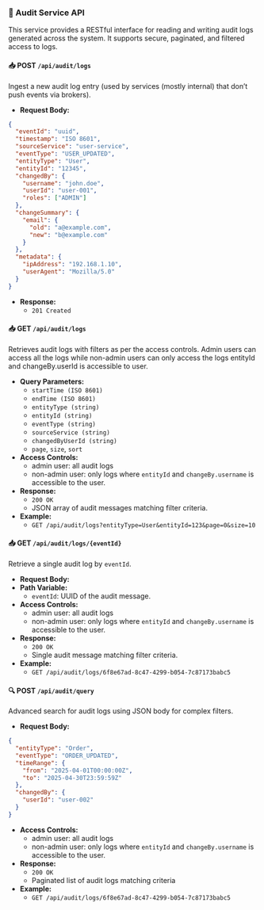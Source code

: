### 🔐 Audit Service API

This service provides a RESTful interface for reading and writing audit logs generated across the system. It supports secure, paginated, and filtered access to logs.

#### 📥 POST `/api/audit/logs`

Ingest a new audit log entry (used by services (mostly internal) that don’t push events via brokers).

- **Request Body:**
```json
{
  "eventId": "uuid",
  "timestamp": "ISO 8601",
  "sourceService": "user-service",
  "eventType": "USER_UPDATED",
  "entityType": "User",
  "entityId": "12345",
  "changedBy": {
    "username": "john.doe",
    "userId": "user-001",
    "roles": ["ADMIN"]
  },
  "changeSummary": {
    "email": {
      "old": "a@example.com",
      "new": "b@example.com"
    }
  },
  "metadata": {
    "ipAddress": "192.168.1.10",
    "userAgent": "Mozilla/5.0"
  }
}
```

- **Response:**
    - ```201 Created```

#### 📥 GET `/api/audit/logs`
Retrieves audit logs with filters as per the access controls. Admin users can access all the logs while non-admin users
can only access the logs entityId and changeBy.userId is accessible to user.

- **Query Parameters:**
    - `startTime (ISO 8601)`
    - `endTime (ISO 8601)`
    - `entityType (string)`
    - `entityId (string)`
    - `eventType (string)`
    - `sourceService (string)`
    - `changedByUserId (string)`
    - `page`, `size`, `sort`
- **Access Controls:**
    - admin user: all audit logs
    - non-admin user: only logs where `entityId` and `changeBy.username` is accessible to the user.
- **Response:**
    - ```200 OK```
    - JSON array of audit messages matching filter criteria.
- **Example:**
    - ```GET /api/audit/logs?entityType=User&entityId=123&page=0&size=10```

#### 📥 GET `/api/audit/logs/{eventId}`
Retrieve a single audit log by `eventId`.

- **Request Body:**
- **Path Variable:**
    - `eventId`: UUID of the audit message.
- **Access Controls:**
    - admin user: all audit logs
    - non-admin user: only logs where `entityId` and `changeBy.username` is accessible to the user.
- **Response:**
    - ```200 OK```
    - Single audit message matching filter criteria.
- **Example:**
    - ```GET /api/audit/logs/6f8e67ad-8c47-4299-b054-7c87173babc5```


#### 🔍 POST `/api/audit/query`
Advanced search for audit logs using JSON body for complex filters.

- **Request Body:**
```json
{
  "entityType": "Order",
  "eventType": "ORDER_UPDATED",
  "timeRange": {
    "from": "2025-04-01T00:00:00Z",
    "to": "2025-04-30T23:59:59Z"
  },
  "changedBy": {
    "userId": "user-002"
  }
}
```
- **Access Controls:**
    - admin user: all audit logs
    - non-admin user: only logs where `entityId` and `changeBy.username` is accessible to the user.
- **Response:**
    - ```200 OK```
    - Paginated list of audit logs matching criteria
- **Example:**
    - ```GET /api/audit/logs/6f8e67ad-8c47-4299-b054-7c87173babc5```

